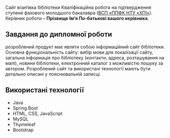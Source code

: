 Сайт візитівка бібліотеки
Кваліфікаційна робота на підтвердження ступеня фахового молодшого  бакалавра ([ВСП «ППФК НТУ «ХПІ»](http://polytechnic.poltava.ua)). Керівник  роботи – **Прізвище Ім’я По-батькові вашого керівника**. 
## Завдання до дипломної роботи  
розроблений продукт має являти собою інформаційний сайт бібліотеки. Основна функціональність сайту: вибір мови для локалізації сайту, загальна інформація про бібліотеку (контакти, адреса, розташування на мапі), новини бібліотеки, електронний каталог з можливістю пошуку за автором. Розроблений сайт та використані технології мають бути детально описані у пояснювальній записці.
## Використані технології 
* Java
* Spring Boot
* HTML, CSS, JavaScript
* MySQL
* Thymeleaf
* Bootstrap

